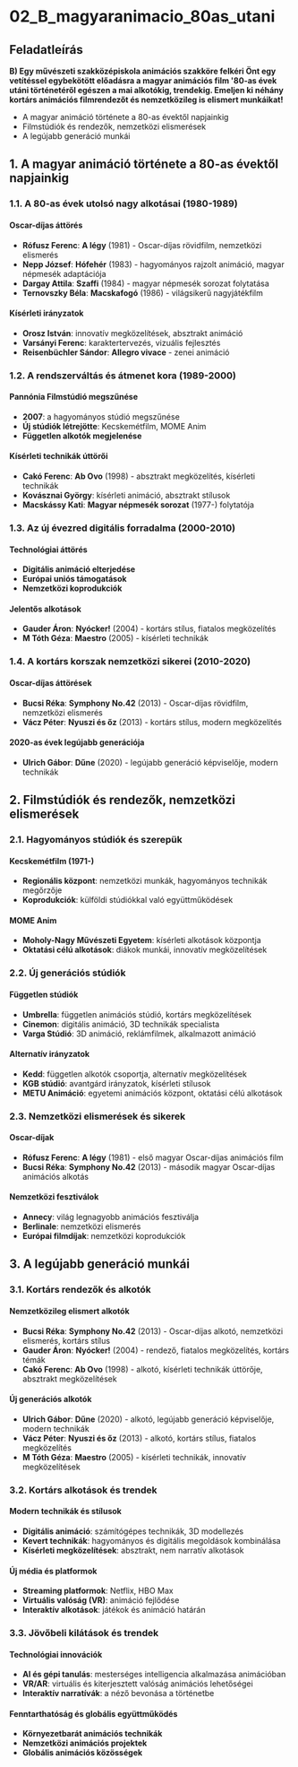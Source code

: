 # 02_B_magyaranimacio_80as_utani

## Feladatleírás

**B) Egy művészeti szakközépiskola animációs szakköre felkéri Önt egy vetítéssel egybekötött előadásra a magyar animációs film '80-as évek utáni történetéről egészen a mai alkotókig, trendekig. Emeljen ki néhány kortárs animációs filmrendezőt és nemzetközileg is elismert munkáikat!**

- A magyar animáció története a 80-as évektől napjainkig
- Filmstúdiók és rendezők, nemzetközi elismerések
- A legújabb generáció munkái

## 1. A magyar animáció története a 80-as évektől napjainkig

### 1.1. A 80-as évek utolsó nagy alkotásai (1980-1989)

#### Oscar-díjas áttörés
- **Rófusz Ferenc**: **A légy** (1981) - Oscar-díjas rövidfilm, nemzetközi elismerés
- **Nepp József**: **Hófehér** (1983) - hagyományos rajzolt animáció, magyar népmesék adaptációja
- **Dargay Attila**: **Szaffi** (1984) - magyar népmesék sorozat folytatása
- **Ternovszky Béla**: **Macskafogó** (1986) - világsikerű nagyjátékfilm

#### Kísérleti irányzatok
- **Orosz István**: innovatív megközelítések, absztrakt animáció
- **Varsányi Ferenc**: karaktertervezés, vizuális fejlesztés
- **Reisenbüchler Sándor**: **Allegro vivace** - zenei animáció

### 1.2. A rendszerváltás és átmenet kora (1989-2000)

#### Pannónia Filmstúdió megszűnése
- **2007**: a hagyományos stúdió megszűnése
- **Új stúdiók létrejötte**: Kecskemétfilm, MOME Anim
- **Független alkotók megjelenése**

#### Kísérleti technikák úttörői
- **Cakó Ferenc**: **Ab Ovo** (1998) - absztrakt megközelítés, kísérleti technikák
- **Kovásznai György**: kísérleti animáció, absztrakt stílusok
- **Macskássy Kati**: **Magyar népmesék sorozat** (1977-) folytatója

### 1.3. Az új évezred digitális forradalma (2000-2010)

#### Technológiai áttörés
- **Digitális animáció elterjedése**
- **Európai uniós támogatások**
- **Nemzetközi koprodukciók**

#### Jelentős alkotások
- **Gauder Áron**: **Nyócker!** (2004) - kortárs stílus, fiatalos megközelítés
- **M Tóth Géza**: **Maestro** (2005) - kísérleti technikák

### 1.4. A kortárs korszak nemzetközi sikerei (2010-2020)

#### Oscar-díjas áttörések
- **Bucsi Réka**: **Symphony No.42** (2013) - Oscar-díjas rövidfilm, nemzetközi elismerés
- **Vácz Péter**: **Nyuszi és őz** (2013) - kortárs stílus, modern megközelítés

#### 2020-as évek legújabb generációja
- **Ulrich Gábor**: **Dűne** (2020) - legújabb generáció képviselője, modern technikák

## 2. Filmstúdiók és rendezők, nemzetközi elismerések

### 2.1. Hagyományos stúdiók és szerepük

#### Kecskemétfilm (1971-)
- **Regionális központ**: nemzetközi munkák, hagyományos technikák megőrzője
- **Koprodukciók**: külföldi stúdiókkal való együttműködések

#### MOME Anim
- **Moholy-Nagy Művészeti Egyetem**: kísérleti alkotások központja
- **Oktatási célú alkotások**: diákok munkái, innovatív megközelítések

### 2.2. Új generációs stúdiók

#### Független stúdiók
- **Umbrella**: független animációs stúdió, kortárs megközelítések
- **Cinemon**: digitális animáció, 3D technikák specialista
- **Varga Stúdió**: 3D animáció, reklámfilmek, alkalmazott animáció

#### Alternatív irányzatok
- **Kedd**: független alkotók csoportja, alternatív megközelítések
- **KGB stúdió**: avantgárd irányzatok, kísérleti stílusok
- **METU Animáció**: egyetemi animációs központ, oktatási célú alkotások

### 2.3. Nemzetközi elismerések és sikerek

#### Oscar-díjak
- **Rófusz Ferenc**: **A légy** (1981) - első magyar Oscar-díjas animációs film
- **Bucsi Réka**: **Symphony No.42** (2013) - második magyar Oscar-díjas animációs alkotás

#### Nemzetközi fesztiválok
- **Annecy**: világ legnagyobb animációs fesztiválja
- **Berlinale**: nemzetközi elismerés
- **Európai filmdíjak**: nemzetközi koprodukciók

## 3. A legújabb generáció munkái

### 3.1. Kortárs rendezők és alkotók

#### Nemzetközileg elismert alkotók
- **Bucsi Réka**: **Symphony No.42** (2013) - Oscar-díjas alkotó, nemzetközi elismerés, kortárs stílus
- **Gauder Áron**: **Nyócker!** (2004) - rendező, fiatalos megközelítés, kortárs témák
- **Cakó Ferenc**: **Ab Ovo** (1998) - alkotó, kísérleti technikák úttörője, absztrakt megközelítések

#### Új generációs alkotók
- **Ulrich Gábor**: **Dűne** (2020) - alkotó, legújabb generáció képviselője, modern technikák
- **Vácz Péter**: **Nyuszi és őz** (2013) - alkotó, kortárs stílus, fiatalos megközelítés
- **M Tóth Géza**: **Maestro** (2005) - kísérleti technikák, innovatív megközelítések

### 3.2. Kortárs alkotások és trendek

#### Modern technikák és stílusok
- **Digitális animáció**: számítógépes technikák, 3D modellezés
- **Kevert technikák**: hagyományos és digitális megoldások kombinálása
- **Kísérleti megközelítések**: absztrakt, nem narratív alkotások

#### Új média és platformok
- **Streaming platformok**: Netflix, HBO Max
- **Virtuális valóság (VR)**: animáció fejlődése
- **Interaktív alkotások**: játékok és animáció határán

### 3.3. Jövőbeli kilátások és trendek

#### Technológiai innovációk
- **AI és gépi tanulás**: mesterséges intelligencia alkalmazása animációban
- **VR/AR**: virtuális és kiterjesztett valóság animációs lehetőségei
- **Interaktív narratívák**: a néző bevonása a történetbe

#### Fenntarthatóság és globális együttműködés
- **Környezetbarát animációs technikák**
- **Nemzetközi animációs projektek**
- **Globális animációs közösségek**


